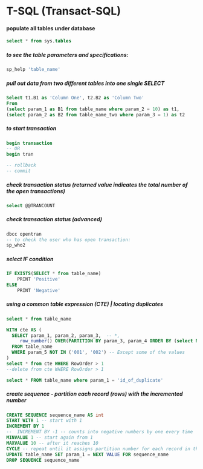 # T-SQL (Transact-SQL)

#### populate all tables under database

```sql
select * from sys.tables
```

##### to see the table parameters and specifications:
```sql
sp_help 'table_name'
```

##### pull out data from two different tables into one single SELECT

```sql
Select t1.B1 as 'Column One', t2.B2 as 'Column Two'
From
(select param_1 as B1 from table_name where param_2 = 10) as t1,
(select param_2 as B2 from table_name_two where param_3 = 1) as t2
```

##### to start transaction
```sql
begin transaction
-- OR
begin tran

-- rollback
-- commit
```

##### check transaction status (returned value indicates the total number of the open transactions)
```sql
select @@TRANCOUNT
```

##### check transaction status (advanced)
```sql
dbcc opentran
-- to check the user who has open transaction:
sp_who2
```

##### select IF condition
```sql
IF EXISTS(SELECT * from table_name)
	PRINT 'Positive'
ELSE
	PRINT 'Negative'
```

##### using a common table expression (CTE) | locating duplicates
```sql
select * from table_name

WITH cte AS (
  SELECT param_1, param_2, param_3,  -- *, 
     row_number() OVER(PARTITION BY param_3, param_4 ORDER BY (select NULL)) AS RowOrder
  FROM table_name
  WHERE param_5 NOT IN ('001', '002') -- Except some of the values
)
select * from cte WHERE RowOrder > 1
--delete from cte WHERE RowOrder > 1

select * FROM table_name where param_1 = 'id_of_duplicate'
```

##### create sequence - partition each record (rows) with the incremented number
```sql
CREATE SEQUENCE sequence_name AS int
START WITH 1 -- start with 1
INCREMENT BY 1
--  INCREMENT BY -1 -- counts into negative numbers by one every time
MINVALUE 1 -- start again from 1 
MAXVALUE 10 -- after it reaches 10
CYCLE -- repeat until it assigns partition number for each record in the table_name table 
UPDATE table_name SET param_1 = NEXT VALUE FOR sequence_name
DROP SEQUENCE sequence_name
```

